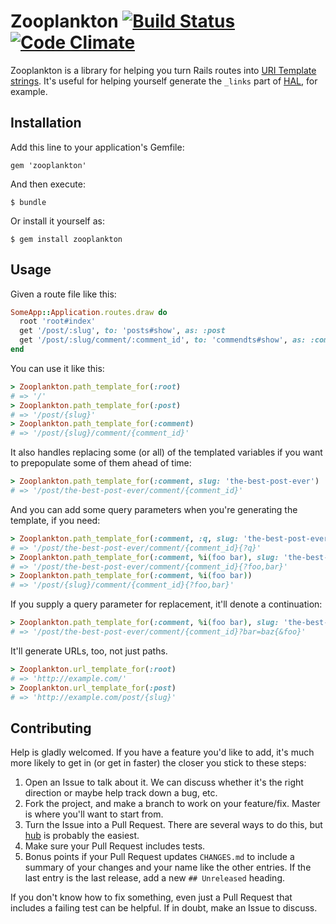 # Zooplankton [![Build Status](https://travis-ci.org/benhamill/zooplankton.png)](https://travis-ci.org/benhamill/zooplankton) [![Code Climate](https://codeclimate.com/github/benhamill/zooplankton.png)](https://codeclimate.com/github/benhamill/zooplankton)

Zooplankton is a library for helping you turn Rails routes into
[URI Template strings](http://tools.ietf.org/html/rfc6570). It's useful for
helping yourself generate the `_links` part of
[HAL](http://stateless.co/hal_specification.html), for example.

## Installation

Add this line to your application's Gemfile:

    gem 'zooplankton'

And then execute:

    $ bundle

Or install it yourself as:

    $ gem install zooplankton

## Usage

Given a route file like this:

```ruby
SomeApp::Application.routes.draw do
  root 'root#index'
  get '/post/:slug', to: 'posts#show', as: :post
  get '/post/:slug/comment/:comment_id', to: 'commendts#show', as: :comment
end
```

You can use it like this:

```ruby
> Zooplankton.path_template_for(:root)
# => '/'
> Zooplankton.path_template_for(:post)
# => '/post/{slug}'
> Zooplankton.path_template_for(:comment)
# => '/post/{slug}/comment/{comment_id}'
```

It also handles replacing some (or all) of the templated variables if you want
to prepopulate some of them ahead of time:

``` ruby
> Zooplankton.path_template_for(:comment, slug: 'the-best-post-ever')
# => '/post/the-best-post-ever/comment/{comment_id}'
```

And you can add some query parameters when you're generating the template, if
you need:

``` ruby
> Zooplankton.path_template_for(:comment, :q, slug: 'the-best-post-ever')
# => '/post/the-best-post-ever/comment/{comment_id}{?q}'
> Zooplankton.path_template_for(:comment, %i(foo bar), slug: 'the-best-post-ever')
# => '/post/the-best-post-ever/comment/{comment_id}{?foo,bar}'
> Zooplankton.path_template_for(:comment, %i(foo bar))
# => '/post/{slug}/comment/{comment_id}{?foo,bar}'
```

If you supply a query parameter for replacement, it'll denote a continuation:

``` ruby
> Zooplankton.path_template_for(:comment, %i(foo bar), slug: 'the-best-post-ever', bar: 'baz')
# => '/post/the-best-post-ever/comment/{comment_id}?bar=baz{&foo}'
```

It'll generate URLs, too, not just paths.

``` ruby
> Zooplankton.url_template_for(:root)
# => 'http://example.com/'
> Zooplankton.url_template_for(:post)
# => 'http://example.com/post/{slug}'
```

## Contributing

Help is gladly welcomed. If you have a feature you'd like to add, it's much more
likely to get in (or get in faster) the closer you stick to these steps:

1. Open an Issue to talk about it. We can discuss whether it's the right
   direction or maybe help track down a bug, etc.
1. Fork the project, and make a branch to work on your feature/fix. Master is
   where you'll want to start from.
1. Turn the Issue into a Pull Request. There are several ways to do this, but
   [hub](https://github.com/defunkt/hub) is probably the easiest.
1. Make sure your Pull Request includes tests.
1. Bonus points if your Pull Request updates `CHANGES.md` to include a summary
   of your changes and your name like the other entries. If the last entry is
   the last release, add a new `## Unreleased` heading.

If you don't know how to fix something, even just a Pull Request that includes a
failing test can be helpful. If in doubt, make an Issue to discuss.
